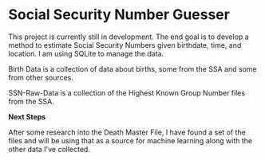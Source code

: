 # Social Security Number Guesser

This project is currently still in development. The end goal is to develop a method to estimate Social Security Numbers given birthdate, time, and location. I am using SQLite to manage the data.

Birth Data is a collection of data about births, some from the SSA and some from other sources. 

SSN-Raw-Data is a collection of the Highest Known Group Number files from the SSA.

**Next Steps**

After some research into the Death Master File, I have found a set of the files and will be using that as a source for machine learning along with the other data I've collected.
